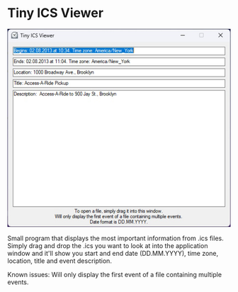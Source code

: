 # Tiny ICS Viewer

![screenshot](https://github.com/herrnett/Tiny-ICS-Viewer/blob/main/screenshot.jpg?raw=true)

Small program that displays the most important information from .ics files.
Simply drag and drop the .ics you want to look at into the application window and it'll show you start and end date (DD.MM.YYYY), time zone, location, title and event description.

Known issues: Will only display the first event of a file containing multiple events.